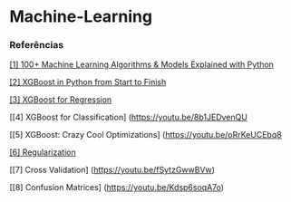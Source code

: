 # Machine-Learning


### Referências

[[1] 100+ Machine Learning Algorithms & Models Explained with Python](https://medium.com/coders-camp/all-machine-learning-algorithms-models-explained-adcd95d5fb3c)

[[2] XGBoost in Python from Start to Finish](https://www.youtube.com/watch?v=GrJP9FLV3FE)

[[3] XGBoost for Regression](https://youtu.be/OtD8wVaFm6E)

[[4] XGBoost for Classification] (https://youtu.be/8b1JEDvenQU

[[5] XGBoost: Crazy Cool Optimizations] (https://youtu.be/oRrKeUCEbq8

[[6] Regularization](https://youtu.be/Q81RR3yKn30)

[[7] Cross Validation] (https://youtu.be/fSytzGwwBVw)

[[8] Confusion Matrices] (https://youtu.be/Kdsp6soqA7o)
